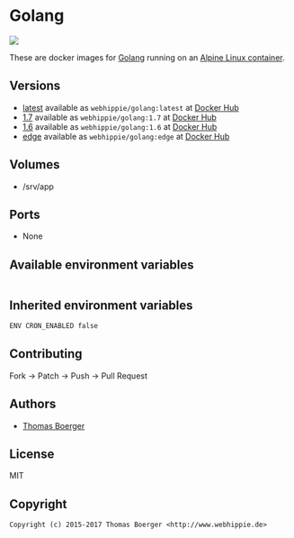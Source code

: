 # Golang

[![](https://images.microbadger.com/badges/image/webhippie/golang.svg)](https://microbadger.com/images/webhippie/golang "Get your own image badge on microbadger.com")

These are docker images for [Golang](https://golang.org/) running on an [Alpine Linux container](https://registry.hub.docker.com/u/webhippie/alpine/).


## Versions

* [latest](https://github.com/dockhippie/golang/tree/master) available as ```webhippie/golang:latest``` at [Docker Hub](https://registry.hub.docker.com/u/webhippie/golang/)
* [1.7](https://github.com/dockhippie/golang/tree/1.7) available as ```webhippie/golang:1.7``` at [Docker Hub](https://registry.hub.docker.com/u/webhippie/golang/)
* [1.6](https://github.com/dockhippie/golang/tree/1.6) available as ```webhippie/golang:1.6``` at [Docker Hub](https://registry.hub.docker.com/u/webhippie/golang/)
* [edge](https://github.com/dockhippie/golang/tree/edge) available as ```webhippie/golang:edge``` at [Docker Hub](https://registry.hub.docker.com/u/webhippie/golang/)


## Volumes

* /srv/app


## Ports

* None


## Available environment variables

```bash
```


## Inherited environment variables

```bash
ENV CRON_ENABLED false
```


## Contributing

Fork -> Patch -> Push -> Pull Request


## Authors

* [Thomas Boerger](https://github.com/tboerger)


## License

MIT


## Copyright

```
Copyright (c) 2015-2017 Thomas Boerger <http://www.webhippie.de>
```
